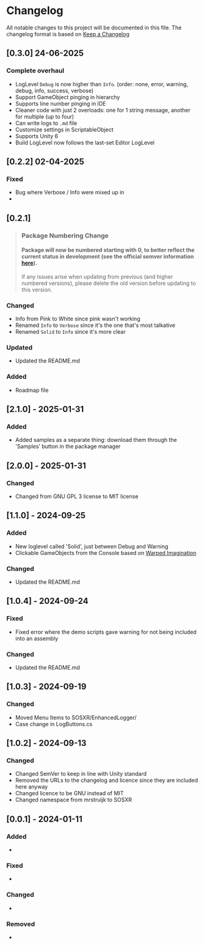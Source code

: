 # Changelog

All notable changes to this project will be documented in this file.
The changelog format is based on [Keep a Changelog](https://keepachangelog.com/en/1.0.0/)

## [0.3.0] 24-06-2025

### Complete overhaul
- LogLevel `Debug` is now higher than `Info`. (order: none, error, warning, debug, info, success, verbose)
- Support GameObject pinging in hierarchy 
- Supports line number pinging in IDE
- Cleaner code with just 2 overloads: one for 1 string message, another for multiple (up to four)
- Can write logs to `.md` file
- Customize settings in ScriptableObject
- Supports Unity 6
- Build LogLevel now follows the last-set Editor LogLevel


## [0.2.2] 02-04-2025

### Fixed

- Bug where Verbose / Info were mixed up in
-

## [0.2.1]

> ### Package Numbering Change
> #### Package will now be numbered starting with 0, to better reflect the current status in development (see the official semver information [here](https://semver.org/#spec-item-4)).
>
> If any issues arise when updating from previous (and higher numbered versions), please delete the old version before updating to this version.

### Changed

- Info from Pink to White since pink wasn't working
- Renamed `Info` to `Verbose` since it's the one that's most talkative
- Renamed `Solid` to `Info` since it's more clear

### Updated

- Updated the README.md

### Added

- Roadmap file

## [2.1.0] - 2025-01-31

### Added

- Added samples as a separate thing: download them through the 'Samples' button in the package manager

## [2.0.0] - 2025-01-31

### Changed

- Changed from GNU GPL 3 license to MIT license

## [1.1.0] - 2024-09-25

### Added

- New loglevel called 'Solid', just between Debug and Warning
- Clickable GameObjects from the Console based on [Warped Imagination](https://youtu.be/wykshtqwZSA?si=jMmUvg-NVEAgZzhY)

### Changed

- Updated the README.md

## [1.0.4] - 2024-09-24

### Fixed

- Fixed error where the demo scripts gave warning for not being included into an assembly

### Changed

- Updated the README.md

## [1.0.3] - 2024-09-19

### Changed

- Moved Menu Items to SOSXR/EnhancedLogger/
- Case change in LogButtons.cs

## [1.0.2] - 2024-09-13

### Changed

- Changed SemVer to keep in line with Unity standard
- Removed the URLs to the changelog and licence since they are included here anyway
- Changed licence to be GNU instead of MIT
- Changed namespace from mrstruijk to SOSXR

## [0.0.1] - 2024-01-11

### Added

-

### Fixed

-

### Changed

-

### Removed

- 

